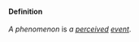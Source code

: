 #### Definition

*A phenomenon* is *a [perceived](https://github.com/gcassel/Modular-Organization-Terminology/blob/master/terms/perceive.md) [event](https://github.com/gcassel/Modular-Organization-Terminology/blob/master/terms/event.md)*.
